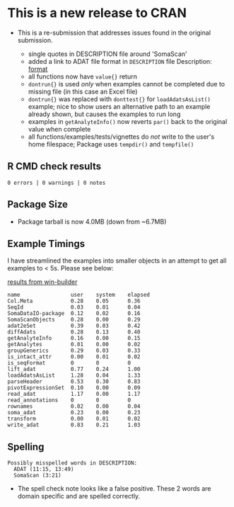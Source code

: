 
# This is a new release to CRAN

* This is a re-submission that addresses issues found
  in the original submission.

  - single quotes in DESCRIPTION file around 'SomaScan'
  - added a link to ADAT file format in `DESCRIPTION` file Description:
    [format](https://github.com/SomaLogic/SomaLogic-Data/blob/master/README.md)
  - all functions now have `value{}` return
  - `dontrun{}` is used _only_ when examples cannot be completed due
    to missing file (in this case an Excel file)
  - `dontrun{}` was replaced with `donttest{}` for `loadAdatsAsList()`
    example; nice to show users an alternative path to an example
    already shown, but causes the examples to run long
  - examples in `getAnalyteInfo()` now reverts `par()` back
    to the original value when complete
  - all functions/examples/tests/vignettes do _not_ write to
    the user's home filespace; Package uses `tempdir()` and `tempfile()`


## R CMD check results
```
0 errors | 0 warnings | 0 notes
```

## Package Size

* Package tarball is now 4.0MB (down from ~6.7MB)

## Example Timings

I have streamlined the examples into smaller objects in an 
attempt to get all examples to < 5s. Please see below:

[results from win-builder](https://win-builder.r-project.org/zr2cd9ve4PDL/examples_and_tests/SomaDataIO-Ex.timings)


```
name                user    system    elapsed
Col.Meta            0.28    0.05      0.36
SeqId               0.03    0.01      0.04
SomaDataIO-package  0.12    0.02      0.16
SomaScanObjects     0.28    0.00      0.29
adat2eSet           0.39    0.03      0.42
diffAdats           0.28    0.13      0.40
getAnalyteInfo      0.16    0.00      0.15
getAnalytes         0.01    0.00      0.02
groupGenerics       0.29    0.03      0.33
is_intact_attr      0.00    0.01      0.02
is_seqFormat        0       0         0
lift_adat           0.77    0.24      1.00
loadAdatsAsList     1.28    0.04      1.33
parseHeader         0.53    0.30      0.83
pivotExpressionSet  0.10    0.00      0.09
read_adat           1.17    0.00      1.17
read_annotations    0       0         0
rownames            0.02    0.00      0.04
soma_adat           0.23    0.00      0.23
transform           0.00    0.01      0.02
write_adat          0.83    0.21      1.03
```


## Spelling
```
Possibly misspelled words in DESCRIPTION:
  ADAT (11:15, 13:49)
  SomaScan (3:21)
```

* The spell check note looks like a false positive.
  These 2 words are domain specific and are spelled correctly.
